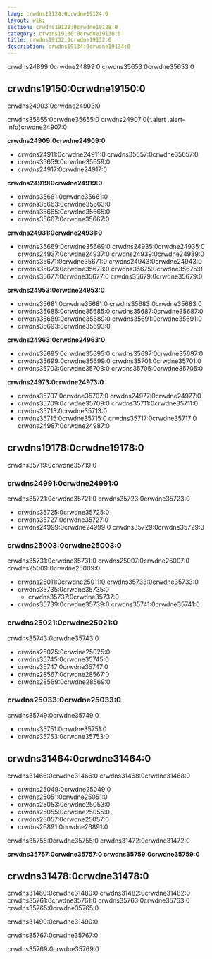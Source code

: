 ```yaml
---
lang: crwdns19124:0crwdne19124:0
layout: wiki
section: crwdns19128:0crwdne19128:0
category: crwdns19130:0crwdne19130:0
title: crwdns19132:0crwdne19132:0
description: crwdns19134:0crwdne19134:0
---
```


crwdns24899:0crwdne24899:0 crwdns35653:0crwdne35653:0

## crwdns19150:0crwdne19150:0
crwdns24903:0crwdne24903:0

crwdns35655:0crwdne35655:0
crwdns24907:0{:.alert .alert-info}crwdne24907:0

**crwdns24909:0crwdne24909:0**
- crwdns24911:0crwdne24911:0 crwdns35657:0crwdne35657:0
- crwdns35659:0crwdne35659:0
- crwdns24917:0crwdne24917:0

**crwdns24919:0crwdne24919:0**
- crwdns35661:0crwdne35661:0
- crwdns35663:0crwdne35663:0
- crwdns35665:0crwdne35665:0
- crwdns35667:0crwdne35667:0

**crwdns24931:0crwdne24931:0**
- crwdns35669:0crwdne35669:0 crwdns24935:0crwdne24935:0 crwdns24937:0crwdne24937:0 crwdns24939:0crwdne24939:0
- crwdns35671:0crwdne35671:0 crwdns24943:0crwdne24943:0
- crwdns35673:0crwdne35673:0 crwdns35675:0crwdne35675:0
- crwdns35677:0crwdne35677:0 crwdns35679:0crwdne35679:0

**crwdns24953:0crwdne24953:0**
- crwdns35681:0crwdne35681:0 crwdns35683:0crwdne35683:0
- crwdns35685:0crwdne35685:0 crwdns35687:0crwdne35687:0
- crwdns35689:0crwdne35689:0 crwdns35691:0crwdne35691:0
- crwdns35693:0crwdne35693:0

**crwdns24963:0crwdne24963:0**
- crwdns35695:0crwdne35695:0 crwdns35697:0crwdne35697:0
- crwdns35699:0crwdne35699:0 crwdns35701:0crwdne35701:0
- crwdns35703:0crwdne35703:0 crwdns35705:0crwdne35705:0

**crwdns24973:0crwdne24973:0**
- crwdns35707:0crwdne35707:0 crwdns24977:0crwdne24977:0
- crwdns35709:0crwdne35709:0 crwdns35711:0crwdne35711:0
- crwdns35713:0crwdne35713:0
- crwdns35715:0crwdne35715:0 crwdns35717:0crwdne35717:0 crwdns24987:0crwdne24987:0

## crwdns19178:0crwdne19178:0
crwdns35719:0crwdne35719:0

### crwdns24991:0crwdne24991:0
crwdns35721:0crwdne35721:0 crwdns35723:0crwdne35723:0

- crwdns35725:0crwdne35725:0
- crwdns35727:0crwdne35727:0
- crwdns24999:0crwdne24999:0 crwdns35729:0crwdne35729:0

### crwdns25003:0crwdne25003:0
crwdns35731:0crwdne35731:0 crwdns25007:0crwdne25007:0 crwdns25009:0crwdne25009:0

- crwdns25011:0crwdne25011:0 crwdns35733:0crwdne35733:0
- crwdns35735:0crwdne35735:0
   - crwdns35737:0crwdne35737:0
- crwdns35739:0crwdne35739:0 crwdns35741:0crwdne35741:0

### crwdns25021:0crwdne25021:0
crwdns35743:0crwdne35743:0

- crwdns25025:0crwdne25025:0
- crwdns35745:0crwdne35745:0
- crwdns35747:0crwdne35747:0
- crwdns28567:0crwdne28567:0
- crwdns28569:0crwdne28569:0

### crwdns25033:0crwdne25033:0
crwdns35749:0crwdne35749:0

- crwdns35751:0crwdne35751:0
- crwdns35753:0crwdne35753:0

## crwdns31464:0crwdne31464:0
crwdns31466:0crwdne31466:0 crwdns31468:0crwdne31468:0

- crwdns25049:0crwdne25049:0
- crwdns25051:0crwdne25051:0
- crwdns25053:0crwdne25053:0
- crwdns25055:0crwdne25055:0
- crwdns25057:0crwdne25057:0
- crwdns26891:0crwdne26891:0

crwdns35755:0crwdne35755:0 crwdns31472:0crwdne31472:0

**crwdns35757:0crwdne35757:0 crwdns35759:0crwdne35759:0**

## crwdns31478:0crwdne31478:0
crwdns31480:0crwdne31480:0 crwdns31482:0crwdne31482:0 crwdns35761:0crwdne35761:0 crwdns35763:0crwdne35763:0 crwdns35765:0crwdne35765:0

crwdns31490:0crwdne31490:0

crwdns35767:0crwdne35767:0

crwdns35769:0crwdne35769:0

<!-- Discord channel links -->
